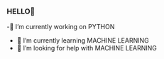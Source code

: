 ### HELLO👋
-🔭 I’m currently working on PYTHON
- 🌱 I’m currently learning MACHINE LEARNING
- 🤔 I’m looking for help with MACHINE LEARNING
